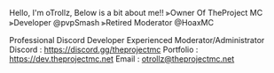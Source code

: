 Hello, I'm oTrollz,
Below is a bit about me!!
⫸Owner Of TheProject MC
⫸Developer @pvpSmash
⫸Retired Moderator @HoaxMC

Professional Discord Developer
Experienced Moderator/Administrator
Discord : https://discord.gg/theprojectmc
Portfolio : https://dev.theprojectmc.net
Email : otrollz@theprojectmc.net
